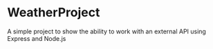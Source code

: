 # WeatherProject
A simple project to show the ability to work with an external API using Express and Node.js
